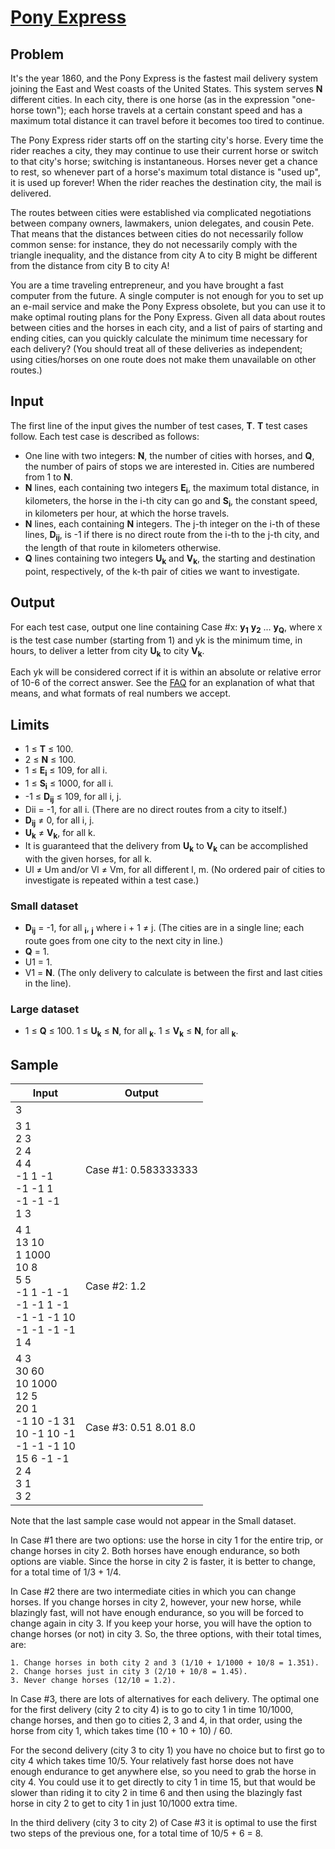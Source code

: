 # [Pony Express](https://code.google.com/codejam/contest/8294486/dashboard#s=p2)

## Problem

It's the year 1860, and the Pony Express is the fastest mail delivery system joining the East and West coasts of the United States. This system serves **N** different cities. In each city, there is one horse (as in the expression "one-horse town"); each horse travels at a certain constant speed and has a maximum total distance it can travel before it becomes too tired to continue.

The Pony Express rider starts off on the starting city's horse. Every time the rider reaches a city, they may continue to use their current horse or switch to that city's horse; switching is instantaneous. Horses never get a chance to rest, so whenever part of a horse's maximum total distance is "used up", it is used up forever! When the rider reaches the destination city, the mail is delivered.

The routes between cities were established via complicated negotiations between company owners, lawmakers, union delegates, and cousin Pete. That means that the distances between cities do not necessarily follow common sense: for instance, they do not necessarily comply with the triangle inequality, and the distance from city A to city B might be different from the distance from city B to city A!

You are a time traveling entrepreneur, and you have brought a fast computer from the future. A single computer is not enough for you to set up an e-mail service and make the Pony Express obsolete, but you can use it to make optimal routing plans for the Pony Express. Given all data about routes between cities and the horses in each city, and a list of pairs of starting and ending cities, can you quickly calculate the minimum time necessary for each delivery? (You should treat all of these deliveries as independent; using cities/horses on one route does not make them unavailable on other routes.)

## Input

The first line of the input gives the number of test cases, **T**. **T** test cases follow. Each test case is described as follows:

* One line with two integers: **N**, the number of cities with horses, and **Q**, the number of pairs of stops we are interested in. Cities are numbered from 1 to **N**.
* **N** lines, each containing two integers **E<sub>i</sub>**, the maximum total distance, in kilometers, the horse in the i-th city can go and **S<sub>i</sub>**, the constant speed, in kilometers per hour, at which the horse travels.
* **N** lines, each containing **N** integers. The j-th integer on the i-th of these lines, **D<sub>ij</sub>**, is -1 if there is no direct route from the i-th to the j-th city, and the length of that route in kilometers otherwise.
* **Q** lines containing two integers **U<sub>k</sub>** and **V<sub>k</sub>**, the starting and destination point, respectively, of the k-th pair of cities we want to investigate.

## Output

For each test case, output one line containing Case #x: **y<sub>1</sub>** **y<sub>2</sub>** ... **y<sub>Q</sub>**, where x is the test case number (starting from 1) and yk is the minimum time, in hours, to deliver a letter from city **U<sub>k</sub>** to city **V<sub>k</sub>**.

Each yk will be considered correct if it is within an absolute or relative error of 10-6 of the correct answer. See the [FAQ](https://code.google.com/codejam/resources/faq#floating_point) for an explanation of what that means, and what formats of real numbers we accept.

## Limits

* 1 ≤ **T** ≤ 100.
* 2 ≤ **N** ≤ 100.
* 1 ≤ **E<sub>i</sub>** ≤ 109, for all i.
* 1 ≤ **S<sub>i</sub>** ≤ 1000, for all i.
* -1 ≤ **D<sub>ij</sub>** ≤ 109, for all i, j.
* Dii = -1, for all i. (There are no direct routes from a city to itself.)
* **D<sub>ij</sub>** ≠ 0, for all i, j.
* **U<sub>k</sub>** ≠ **V<sub>k</sub>**, for all k.
* It is guaranteed that the delivery from **U<sub>k</sub>** to **V<sub>k</sub>** can be accomplished with the given horses, for all k.
* Ul ≠ Um and/or Vl ≠ Vm, for all different l, m. (No ordered pair of cities to investigate is repeated within a test case.)

### Small dataset

* **D<sub>ij</sub>** = -1, for all **<sub>i</sub>**, **<sub>j</sub>** where i + 1 ≠ j. (The cities are in a single line; each route goes from one city to the next city in line.)
* **Q** = 1.
* U1 = 1.
* V1 = **N**. (The only delivery to calculate is between the first and last cities in the line).

### Large dataset

* 1 ≤ **Q** ≤ 100.
1 ≤ **U<sub>k</sub>** ≤ **N**, for all **<sub>k</sub>**.
1 ≤ **V<sub>k</sub>** ≤ **N**, for all **<sub>k</sub>**.

## Sample

| Input | Output |
|-------|--------|
| 3 | |
| 3 1<br />2 3<br />2 4<br />4 4<br />-1 1 -1<br />-1 -1 1<br />-1 -1 -1<br />1 3 | Case #1: 0.583333333 |
| 4 1<br />13 10<br />1 1000<br />10 8<br />5 5<br />-1 1 -1 -1<br />-1 -1 1 -1<br />-1 -1 -1 10<br />-1 -1 -1 -1<br />1 4 | Case #2: 1.2 |
| 4 3<br />30 60<br />10 1000<br />12 5<br />20 1<br />-1 10 -1 31<br />10 -1 10 -1<br />-1 -1 -1 10<br />15 6 -1 -1<br />2 4<br />3 1<br />3 2 | Case #3: 0.51 8.01 8.0 |

Note that the last sample case would not appear in the Small dataset.

In Case #1 there are two options: use the horse in city 1 for the entire trip, or change horses in city 2. Both horses have enough endurance, so both options are viable. Since the horse in city 2 is faster, it is better to change, for a total time of 1/3 + 1/4.

In Case #2 there are two intermediate cities in which you can change horses. If you change horses in city 2, however, your new horse, while blazingly fast, will not have enough endurance, so you will be forced to change again in city 3. If you keep your horse, you will have the option to change horses (or not) in city 3. So, the three options, with their total times, are:

    1. Change horses in both city 2 and 3 (1/10 + 1/1000 + 10/8 = 1.351).
    2. Change horses just in city 3 (2/10 + 10/8 = 1.45).
    3. Never change horses (12/10 = 1.2).

In Case #3, there are lots of alternatives for each delivery. The optimal one for the first delivery (city 2 to city 4) is to go to city 1 in time 10/1000, change horses, and then go to cities 2, 3 and 4, in that order, using the horse from city 1, which takes time (10 + 10 + 10) / 60.

For the second delivery (city 3 to city 1) you have no choice but to first go to city 4 which takes time 10/5. Your relatively fast horse does not have enough endurance to get anywhere else, so you need to grab the horse in city 4. You could use it to get directly to city 1 in time 15, but that would be slower than riding it to city 2 in time 6 and then using the blazingly fast horse in city 2 to get to city 1 in just 10/1000 extra time.

In the third delivery (city 3 to city 2) of Case #3 it is optimal to use the first two steps of the previous one, for a total time of 10/5 + 6 = 8.
